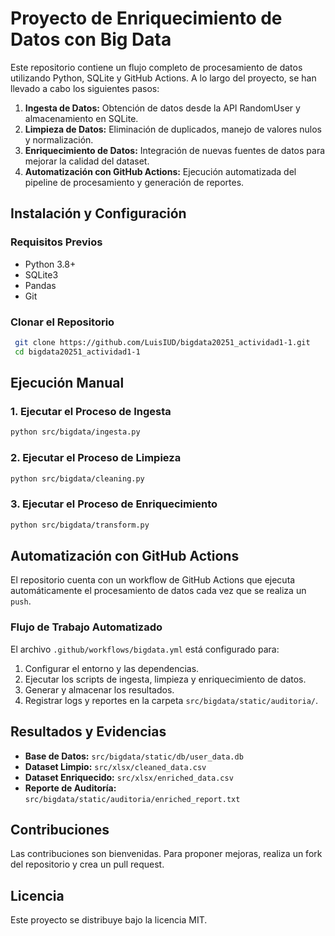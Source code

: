 # Proyecto de Enriquecimiento de Datos con Big Data

Este repositorio contiene un flujo completo de procesamiento de datos utilizando Python, SQLite y GitHub Actions. A lo largo del proyecto, se han llevado a cabo los siguientes pasos:

1. **Ingesta de Datos:** Obtención de datos desde la API RandomUser y almacenamiento en SQLite.
2. **Limpieza de Datos:** Eliminación de duplicados, manejo de valores nulos y normalización.
3. **Enriquecimiento de Datos:** Integración de nuevas fuentes de datos para mejorar la calidad del dataset.
4. **Automatización con GitHub Actions:** Ejecución automatizada del pipeline de procesamiento y generación de reportes.

## Instalación y Configuración

### Requisitos Previos
- Python 3.8+
- SQLite3
- Pandas
- Git

### Clonar el Repositorio
```sh
 git clone https://github.com/LuisIUD/bigdata20251_actividad1-1.git
 cd bigdata20251_actividad1-1
```

## Ejecución Manual

### 1. Ejecutar el Proceso de Ingesta
```sh
python src/bigdata/ingesta.py
```

### 2. Ejecutar el Proceso de Limpieza
```sh
python src/bigdata/cleaning.py
```

### 3. Ejecutar el Proceso de Enriquecimiento
```sh
python src/bigdata/transform.py
```

## Automatización con GitHub Actions

El repositorio cuenta con un workflow de GitHub Actions que ejecuta automáticamente el procesamiento de datos cada vez que se realiza un `push`.

### Flujo de Trabajo Automatizado
El archivo `.github/workflows/bigdata.yml` está configurado para:
1. Configurar el entorno y las dependencias.
2. Ejecutar los scripts de ingesta, limpieza y enriquecimiento de datos.
3. Generar y almacenar los resultados.
4. Registrar logs y reportes en la carpeta `src/bigdata/static/auditoria/`.

## Resultados y Evidencias
- **Base de Datos:** `src/bigdata/static/db/user_data.db`
- **Dataset Limpio:** `src/xlsx/cleaned_data.csv`
- **Dataset Enriquecido:** `src/xlsx/enriched_data.csv`
- **Reporte de Auditoría:** `src/bigdata/static/auditoria/enriched_report.txt`

## Contribuciones
Las contribuciones son bienvenidas. Para proponer mejoras, realiza un fork del repositorio y crea un pull request.

## Licencia
Este proyecto se distribuye bajo la licencia MIT.

